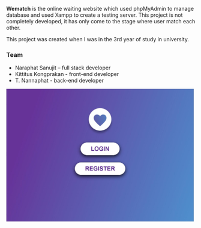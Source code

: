 **Wematch** is the online waiting website which used phpMyAdmin to manage database and used Xampp to create a testing server. This project is not completely developed, it has only come to the stage where user match each other.

This project was created when I was in the 3rd year of study in university.

### Team

- Naraphat Sanujit – full stack developer
- Kittitus Kongprakan - front-end developer
-  T. Nannaphat - back-end developer

<img src="/project-pic.JPG" alt="project-pic" width="500">
